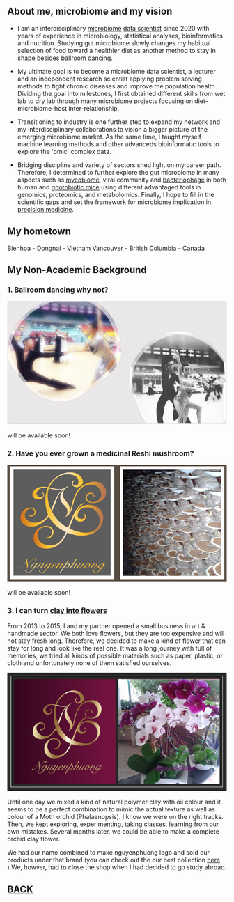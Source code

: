 

## About me, microbiome and my vision

- I am an interdisciplinary [microbiome](https://www.hsph.harvard.edu/nutritionsource/microbiome/) [data scientist](https://hbr.org/2018/08/what-data-scientists-really-do-according-to-35-data-scientists) since 2020 with years of experience in microbiology, statistical analyses, bioinformatics and nutrition. Studying gut microbiome slowly changes my habitual selection of food toward a healthier diet as another method to stay in shape besides [ballroom dancing](https://en.wikipedia.org/wiki/Ballroom_dance). 

- My ultimate goal is to become a microbiome data scientist, a lecturer and an independent research scientist applying problem solving methods to fight chronic diseases and improve the population health. Dividing the goal into milestones, I first obtained different skills from wet lab to dry lab through many microbiome projects focusing on diet-microbiome-host inter-relationship.

- Transitioning to industry is one further step to expand my network and my interdisciplinary collaborations to vision a bigger picture of the emerging microbiome market. As the same time, I taught myself machine learning methods and other advanceds bioinformatic tools to explore the 'omic' complex data.

- Bridging discipline and variety of sectors shed light on my career path. Therefore,  I determined to further explore the gut microbiome in many aspects such as [mycobiome](https://www.nature.com/articles/s42003-021-01820-z), viral community and [bacteriophage](https://www.sciencedirect.com/science/article/pii/S1931312819300575) in both human and [gnotobiotic mice](https://www.science.org/doi/abs/10.1126/science.1206025) using different advantaged tools in genomics, proteomics, and metabolomics. Finally, I hope to fill in the scientific gaps and set the framework for microbiome implication in [precision medicine](https://www.cdc.gov/genomics/about/precision_med.htm). 


## My hometown
Bienhoa - Dongnai - Vietnam
Vancouver - British Columbia - Canada

## My Non-Academic Background


### 1. Ballroom dancing why not?

<img src="images/dance1.png?raw=true"/>

will be available soon!

### 2. Have you ever grown a medicinal Reshi mushroom?

<img src="images/Reshi.png?raw=true"/>

will be available soon!

### 3. I can turn [clay into flowers](/pdf/Clay_album.pdf)



From 2013 to 2015, I and my partner opened a small business in art & handmade sector. We both love flowers, but they are too expensive and will not stay fresh long. Therefore, we decided to make a kind of flower that can stay for long and look like the real one. 
It was a long journey with full of memories, we tried all kinds of possible materials such as paper, plastic, or cloth and unfortunately none of them satisfied ourselves. 

[<img src="images/clay_flower.png?raw=true"/>](/pdf/Clay_album.pdf)


Until one day we mixed a kind of natural polymer clay with oil colour and it seems to be a perfect combination to mimic the actual texture as well as colour of a Moth orchid (Phalaenopsis). I know we were on the right tracks. Then, we kept exploring, experimenting, taking classes, learning from our own mistakes. Several months later, we could be able to make a complete orchid clay flower.

We had our name combined to make nguyenphuong logo and sold our products under that brand (you can check out the our best collection [here](/pdf/Clay_album.pdf) ).We, howver,  had to close the shop when I had decided to go study abroad. 




























## [BACK](https://biokhoi.github.io/)
